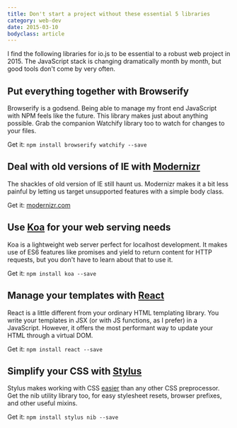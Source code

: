 ```yaml
---
title: Don't start a project without these essential 5 libraries
category: web-dev
date: 2015-03-10
bodyclass: article
---
```


I find the following libraries for io.js to be essential to a robust web project in 2015. The JavaScript stack is changing dramatically month by month, but good tools don't come by very often.

## Put everything together with Browserify

Browserify is a godsend. Being able to manage my front end JavaScript with NPM feels like the future. This library makes just about anything possible. Grab the companion Watchify library too to watch for changes to your files.

Get it: `npm install browserify watchify --save`

## Deal with old versions of IE with [Modernizr](http://modernizr.com/)

The shackles of old version of IE still haunt us. Modernizr makes it a bit less painful by letting us target unsupported features with a simple body class.

Get it: [modernizr.com](http://modernizr.com/)

## Use [Koa](http://koajs.com/) for your web serving needs

Koa is a lightweight web server perfect for localhost development. It makes use of ES6 features like promises and yield to return content for HTTP requests, but you don't have to learn about that to use it.

Get it: `npm install koa --save`

## Manage your templates with [React](http://facebook.github.io/react/)

React is a little different from your ordinary HTML templating library. You write your templates in JSX (or with JS functions, as I prefer) in a JavaScript. However, it offers the most performant way to update your HTML through a virtual DOM.

Get it: `npm install react --save`

## Simplify your CSS with [Stylus](http://learnboost.github.io/stylus/)

Stylus makes working with CSS [easier](../stylus-the-revolutionary-successor-to-css) than any other CSS preprocessor. Get the nib utility library too, for easy stylesheet resets, browser prefixes, and other useful mixins.

Get it: `npm install stylus nib --save`
